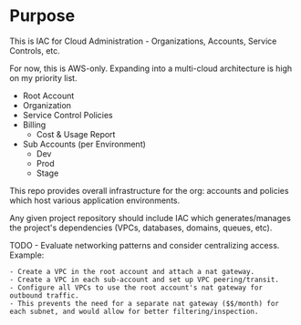 # Purpose

This is IAC for Cloud Administration - Organizations, Accounts, Service Controls, etc. 

For now, this is AWS-only. Expanding into a multi-cloud architecture is high on my priority list. 

- Root Account
- Organization
- Service Control Policies
- Billing
    - Cost & Usage Report
- Sub Accounts (per Environment)
    - Dev
    - Prod
    - Stage
    
This repo provides overall infrastructure for the org: accounts and policies which host
various application environments. 

Any given project repository should include IAC which generates/manages the project's
dependencies (VPCs, databases, domains, queues, etc).

TODO - Evaluate networking patterns and consider centralizing access. Example:
```
- Create a VPC in the root account and attach a nat gateway.
- Create a VPC in each sub-account and set up VPC peering/transit.
- Configure all VPCs to use the root account's nat gateway for outbound traffic. 
- This prevents the need for a separate nat gateway ($$/month) for each subnet, and would allow for better filtering/inspection.
```
